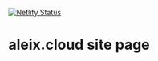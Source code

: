 [![Netlify Status](https://api.netlify.com/api/v1/badges/69f23dba-a716-4d4b-bf6a-6f1dfef8cfc3/deploy-status)](https://app.netlify.com/sites/aleix-cloud/deploys)

# aleix.cloud site page